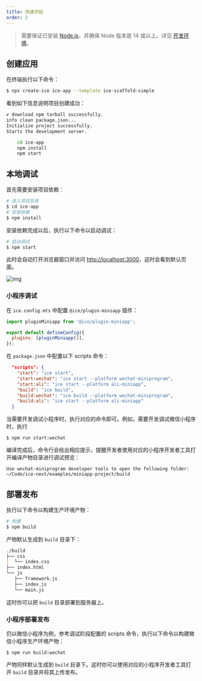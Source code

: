 ```yaml
---
title: 快速开始
order: 2
---
```


> 需要保证已安装 [Node.js](https://nodejs.org)，并确保 Node 版本是 14 或以上。详见 [开发环境](./basic/env)。

## 创建应用

在终端执行以下命令：

```bash
$ npx create-ice ice-app --template ice-scaffold-simple
```

看到如下信息说明项目创建成功：

```bash
✔ download npm tarball successfully.
info clean package.json...
Initialize project successfully.
Starts the development server.

    cd ice-app
    npm install
    npm start
```

## 本地调试

首先需要安装项目依赖：

```bash
# 进入项目目录
$ cd ice-app
# 安装依赖
$ npm install
```

安装依赖完成以后，执行以下命令以启动调试：

```bash
# 启动调试
$ npm start
```

此时会自动打开浏览器窗口并访问 <http://localhost:3000>，这时会看到默认页面。

![img](https://img.alicdn.com/imgextra/i4/O1CN01OLXNy91dVsqNSM8x3_!!6000000003742-2-tps-654-792.png)

### 小程序调试

在 `ice.config.mts` 中配置 `@ice/plugin-miniapp` 插件：

```js title=ice.config.mts
import pluginMiniapp from '@ice/plugin-miniapp';

export default defineConfig({
  plugins: [pluginMiniapp()],
});

```

在 `package.json` 中配置以下 scripts 命令：

```json title=package.json
  "scripts": {
    "start": "ice start",
    "start:wechat": "ice start --platform wechat-miniprogram",
    "start:ali": "ice start --platform ali-miniapp",
    "build": "ice build",
    "build:wechat": "ice build --platform wechat-miniprogram",
    "build:ali": "ice start --platform ali-miniapp"
  }
```

当需要开发调试小程序时，执行对应的命令即可。例如，需要开发调试微信小程序时，执行

```shell
$ npm run start:wechat
```

编译完成后，命令行会给出相应提示，提醒开发者使用对应的小程序开发者工具打开编译产物目录进行调试预览：

```shell
Use wechat-miniprogram developer tools to open the following folder:
~/Code/ice-next/examples/miniapp-project/build
```

## 部署发布

执行以下命令以构建生产环境产物：

```bash
# 构建
$ npm build
```

产物默认生成到 `build` 目录下：

```markdown
./build
├── css
|  └── index.css
├── index.html
└── js
   ├── framework.js
   ├── index.js
   └── main.js
```

这时你可以把 `build` 目录部署到服务器上。

### 小程序部署发布

仍以微信小程序为例，参考调试阶段配置的 scripts 命令，执行以下命令以构建微信小程序生产环境产物：

```shell
$ npm run build:wechat
```

产物同样默认生成到 `build` 目录下。这时你可以使用对应的小程序开发者工具打开 `build` 目录并将其上传发布。
